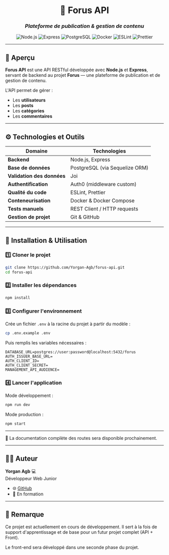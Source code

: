 <div align="center">

# 🧩 Forus API

### _Plateforme de publication & gestion de contenu_

![Node.js](https://img.shields.io/badge/Node.js-339933?style=for-the-badge&logo=node.js&logoColor=white)
![Express](https://img.shields.io/badge/Express.js-000000?style=for-the-badge&logo=express&logoColor=white)
![PostgreSQL](https://img.shields.io/badge/PostgreSQL-316192?style=for-the-badge&logo=postgresql&logoColor=white)
![Docker](https://img.shields.io/badge/Docker-2496ED?style=for-the-badge&logo=docker&logoColor=white)
![ESLint](https://img.shields.io/badge/ESLint-4B32C3?style=for-the-badge&logo=eslint&logoColor=white)
![Prettier](https://img.shields.io/badge/Prettier-F7B93E?style=for-the-badge&logo=prettier&logoColor=black)

</div>

---

## 🚀 Aperçu

**Forus API** est une API RESTful développée avec **Node.js** et **Express**, servant de backend au projet **Forus** — une plateforme de publication et de gestion de contenu.

L'API permet de gérer :
- Les **utilisateurs**
- Les **posts**
- Les **catégories**
- Les **commentaires**

---

## ⚙️ Technologies et Outils

| Domaine | Technologies |
|----------|---------------|
| **Backend** | Node.js, Express |
| **Base de données** | PostgreSQL (via Sequelize ORM) |
| **Validation des données** | Joi |
| **Authentification** | Auth0 (middleware custom) |
| **Qualité du code** | ESLint, Prettier |
| **Conteneurisation** | Docker & Docker Compose |
| **Tests manuels** | REST Client / HTTP requests |
| **Gestion de projet** | Git & GitHub |

---

## 🧰 Installation & Utilisation

### 1️⃣ Cloner le projet
```bash
git clone https://github.com/Yorgan-Agb/forus-api.git
cd forus-api
```

### 2️⃣ Installer les dépendances
```bash
npm install
```

### 3️⃣ Configurer l'environnement

Crée un fichier `.env` à la racine du projet à partir du modèle :
```bash
cp .env.example .env
```

Puis remplis les variables nécessaires :
```env
DATABASE_URL=postgres://user:password@localhost:5432/forus
AUTH_ISSUER_BASE_URL=
AUTH_CLIENT_ID=
AUTH_CLIENT_SECRET=
MANAGEMENT_API_AUDIENCE=
```

### 4️⃣ Lancer l'application

Mode développement :
```bash
npm run dev
```

Mode production :
```bash
npm start
```

---

📘 La documentation complète des routes sera disponible prochainement.

---

## 👨‍💻 Auteur

**Yorgan Agb** 💻  
Développeur Web Junior

- 🌐 [GitHub](https://github.com/Yorgan-Agb)
- 🧠 En formation

---

## 🧠 Remarque

Ce projet est actuellement en cours de développement. Il sert à la fois de support d'apprentissage et de base pour un futur projet complet (API + Front).

Le front-end sera développé dans une seconde phase du projet.
